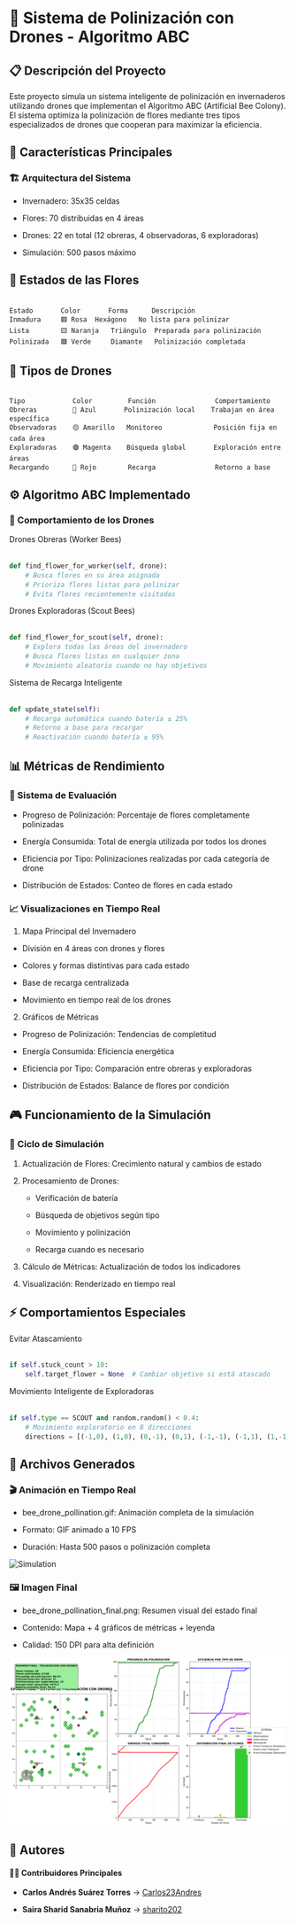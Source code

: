# 🐝 Sistema de Polinización con Drones - Algoritmo ABC

## 📋 Descripción del Proyecto

Este proyecto simula un sistema inteligente de polinización en invernaderos utilizando drones que implementan el Algoritmo ABC (Artificial Bee Colony). El sistema optimiza la polinización de flores mediante tres tipos especializados de drones que cooperan para maximizar la eficiencia.

## 🎯 Características Principales

### 🏗️ Arquitectura del Sistema

- Invernadero: 35x35 celdas

- Flores: 70 distribuidas en 4 áreas

- Drones: 22 en total (12 obreras, 4 observadoras, 6 exploradoras)

- Simulación: 500 pasos máximo

## 🌸 Estados de las Flores


```text

Estado	     Color       Forma      Descripción
Inmadura     🟥 Rosa	 Hexágono   No lista para polinizar
Lista	     🟨 Naranja	 Triángulo  Preparada para polinización
Polinizada   🟩 Verde	 Diamante   Polinización completada

```

## 🚁 Tipos de Drones

```text

Tipo            Color         Función               Comportamiento
Obreras         🔵 Azul       Polinización local    Trabajan en área específica
Observadoras    🟡 Amarillo   Monitoreo             Posición fija en cada área
Exploradoras    🟣 Magenta    Búsqueda global       Exploración entre áreas
Recargando      🔴 Rojo	      Recarga               Retorno a base

```

## ⚙️ Algoritmo ABC Implementado

### 🔄 Comportamiento de los Drones

Drones Obreras (Worker Bees)

```python

def find_flower_for_worker(self, drone):
    # Busca flores en su área asignada
    # Prioriza flores listas para polinizar
    # Evita flores recientemente visitadas

```

Drones Exploradoras (Scout Bees)

```python

def find_flower_for_scout(self, drone):
    # Explora todas las áreas del invernadero
    # Busca flores listas en cualquier zona
    # Movimiento aleatorio cuando no hay objetivos

```

Sistema de Recarga Inteligente

```python

def update_state(self):
    # Recarga automática cuando batería ≤ 25%
    # Retorno a base para recargar
    # Reactivación cuando batería ≥ 95%

```

## 📊 Métricas de Rendimiento

### 🎯 Sistema de Evaluación

- Progreso de Polinización: Porcentaje de flores completamente polinizadas

- Energía Consumida: Total de energía utilizada por todos los drones

- Eficiencia por Tipo: Polinizaciones realizadas por cada categoría de drone

- Distribución de Estados: Conteo de flores en cada estado

### 📈 Visualizaciones en Tiempo Real

1. Mapa Principal del Invernadero

- División en 4 áreas con drones y flores

- Colores y formas distintivas para cada estado

- Base de recarga centralizada

- Movimiento en tiempo real de los drones

2. Gráficos de Métricas

- Progreso de Polinización: Tendencias de completitud

- Energía Consumida: Eficiencia energética

- Eficiencia por Tipo: Comparación entre obreras y exploradoras

- Distribución de Estados: Balance de flores por condición

## 🎮 Funcionamiento de la Simulación

### 🔄 Ciclo de Simulación

1. Actualización de Flores: Crecimiento natural y cambios de estado

2. Procesamiento de Drones:

    - Verificación de batería

    - Búsqueda de objetivos según tipo

    - Movimiento y polinización

    - Recarga cuando es necesario

3. Cálculo de Métricas: Actualización de todos los indicadores

4. Visualización: Renderizado en tiempo real

## ⚡ Comportamientos Especiales

Evitar Atascamiento

```python

if self.stuck_count > 10:
    self.target_flower = None  # Cambiar objetivo si está atascado

```

Movimiento Inteligente de Exploradoras

```python

if self.type == SCOUT and random.random() < 0.4:
    # Movimiento exploratorio en 8 direcciones
    directions = [(-1,0), (1,0), (0,-1), (0,1), (-1,-1), (-1,1), (1,-1), (1,1)]

```

## 📁 Archivos Generados

### 🎬 Animación en Tiempo Real

- bee_drone_pollination.gif: Animación completa de la simulación

- Formato: GIF animado a 10 FPS

- Duración: Hasta 500 pasos o polinización completa

![Simulation](https://raw.githubusercontent.com/sharito2023s-oss/Laboratorio4/main/Tercer%20Punto/tres.gif)
### 🖼️ Imagen Final

- bee_drone_pollination_final.png: Resumen visual del estado final

- Contenido: Mapa + 4 gráficos de métricas + leyenda

- Calidad: 150 DPI para alta definición

![Simulation](https://raw.githubusercontent.com/sharito2023s-oss/Laboratorio4/main/Tercer%20Punto/bee_drone_pollination_final.png)

## 👥 Autores

#### 🧑‍💻 Contribuidores Principales

- **Carlos Andrés Suárez Torres** → [Carlos23Andres](https://github.com/Carlos23Andres)  

- **Saira Sharid Sanabria Muñoz** → [sharito202](https://github.com/sharito202)
